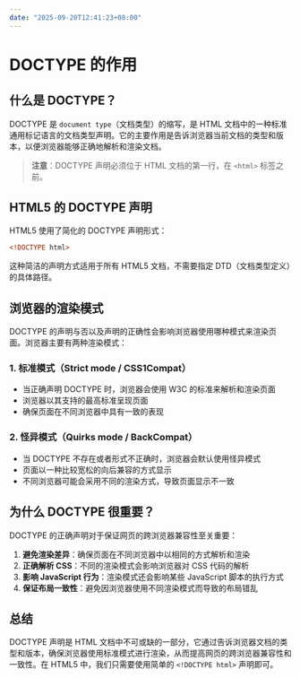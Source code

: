 ```yaml
---
date: "2025-09-20T12:41:23+08:00"
---
```

# DOCTYPE 的作用

## 什么是 DOCTYPE？

DOCTYPE 是 `document type`（文档类型）的缩写，是 HTML 文档中的一种标准通用标记语言的文档类型声明。它的主要作用是告诉浏览器当前文档的类型和版本，以便浏览器能够正确地解析和渲染文档。

> **注意**：DOCTYPE 声明必须位于 HTML 文档的第一行，在 `<html>` 标签之前。

## HTML5 的 DOCTYPE 声明

HTML5 使用了简化的 DOCTYPE 声明形式：

```html
<!DOCTYPE html>
```
这种简洁的声明方式适用于所有 HTML5 文档，不需要指定 DTD（文档类型定义）的具体路径。

## 浏览器的渲染模式

DOCTYPE 的声明与否以及声明的正确性会影响浏览器使用哪种模式来渲染页面。浏览器主要有两种渲染模式：

### 1. 标准模式（Strict mode / CSS1Compat）

- 当正确声明 DOCTYPE 时，浏览器会使用 W3C 的标准来解析和渲染页面
- 浏览器以其支持的最高标准呈现页面
- 确保页面在不同浏览器中具有一致的表现

### 2. 怪异模式（Quirks mode / BackCompat）

- 当 DOCTYPE 不存在或者形式不正确时，浏览器会默认使用怪异模式
- 页面以一种比较宽松的向后兼容的方式显示
- 不同浏览器可能会采用不同的渲染方式，导致页面显示不一致

## 为什么 DOCTYPE 很重要？

DOCTYPE 的正确声明对于保证网页的跨浏览器兼容性至关重要：

1. **避免渲染差异**：确保页面在不同浏览器中以相同的方式解析和渲染
2. **正确解析 CSS**：不同的渲染模式会影响浏览器对 CSS 代码的解析
3. **影响 JavaScript 行为**：渲染模式还会影响某些 JavaScript 脚本的执行方式
4. **保证布局一致性**：避免因浏览器使用不同渲染模式而导致的布局错乱

## 总结

DOCTYPE 声明是 HTML 文档中不可或缺的一部分，它通过告诉浏览器文档的类型和版本，确保浏览器使用标准模式进行渲染，从而提高网页的跨浏览器兼容性和一致性。在 HTML5 中，我们只需要使用简单的 `<!DOCTYPE html>` 声明即可。

